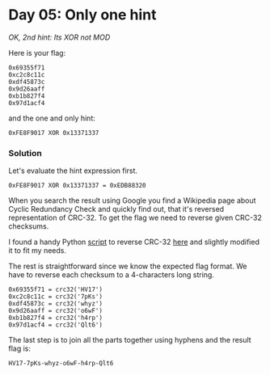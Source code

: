 # Day 05: Only one hint

*OK, 2nd hint: Its XOR not MOD*

Here is your flag:

```
0x69355f71
0xc2c8c11c
0xdf45873c
0x9d26aaff
0xb1b827f4
0x97d1acf4
```

and the one and only hint:

```
0xFE8F9017 XOR 0x13371337
```

### Solution

Let's evaluate the hint expression first.

```
0xFE8F9017 XOR 0x13371337 = 0xEDB88320
```

When you search the result using Google you find a Wikipedia page about Cyclic Redundancy Check and quickly find out, that it's reversed representation of CRC-32. To get the flag we need to reverse given CRC-32 checksums.

I found a handy Python [script](files/reversecrc.py "reversecrc.py") to reverse CRC-32 [here](https://blog.affien.com/archives/2005/07/15/reversing-crc/ "Reversing CRC") and slightly modified it to fit my needs.

The rest is straightforward since we know the expected flag format. We have to reverse each checksum to a 4-characters long string.

```
0x69355f71 = crc32('HV17')
0xc2c8c11c = crc32('7pKs')
0xdf45873c = crc32('whyz')
0x9d26aaff = crc32('o6wF')
0xb1b827f4 = crc32('h4rp')
0x97d1acf4 = crc32('Qlt6')
```

The last step is to join all the parts together using hyphens and the result flag is:

```
HV17-7pKs-whyz-o6wF-h4rp-Qlt6
```